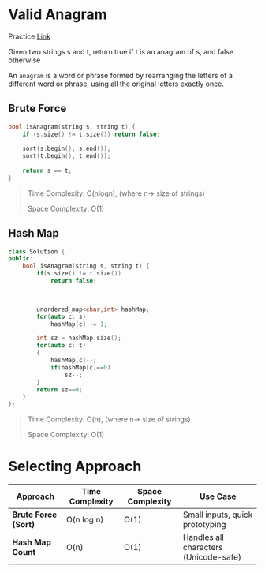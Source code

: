 # Valid Anagram

Practice [Link](https://leetcode.com/problems/valid-anagram/description/)


Given two strings s and t, return true if t is an anagram of s, and false otherwise

An `anagram` is a word or phrase formed by rearranging the letters of a different word or phrase, using all the original letters exactly once.

## Brute Force

```cpp
bool isAnagram(string s, string t) {
    if (s.size() != t.size()) return false;
    
    sort(s.begin(), s.end());
    sort(t.begin(), t.end());
    
    return s == t;
}
```
> Time Complexity: O(nlogn), (where n-> size of strings)
>
> Space Complexity: O(1)

## Hash Map

```cpp
class Solution {
public:
    bool isAnagram(string s, string t) {
        if(s.size() != t.size())
            return false;

        

        unordered_map<char,int> hashMap;
        for(auto c: s)
            hashMap[c] += 1;

        int sz = hashMap.size();
        for(auto c: t)
        {
            hashMap[c]--;
            if(hashMap[c]==0)
                sz--;
        }
        return sz==0;
    }
};
```

> Time Complexity: O(n), (where n-> size of strings)
>
> Space Complexity: O(1)


# Selecting Approach

| Approach               | Time Complexity | Space Complexity | Use Case                                 |
| ---------------------- | --------------- | ---------------- | ---------------------------------------- |
| **Brute Force (Sort)** | O(n log n)      | O(1)             | Small inputs, quick prototyping          |
| **Hash Map Count**     | O(n)            | O(1)             | Handles all characters (Unicode-safe)    |
